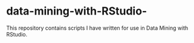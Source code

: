 # data-mining-with-RStudio-
This repository contains scripts I have written for use in Data Mining with RStudio.  
